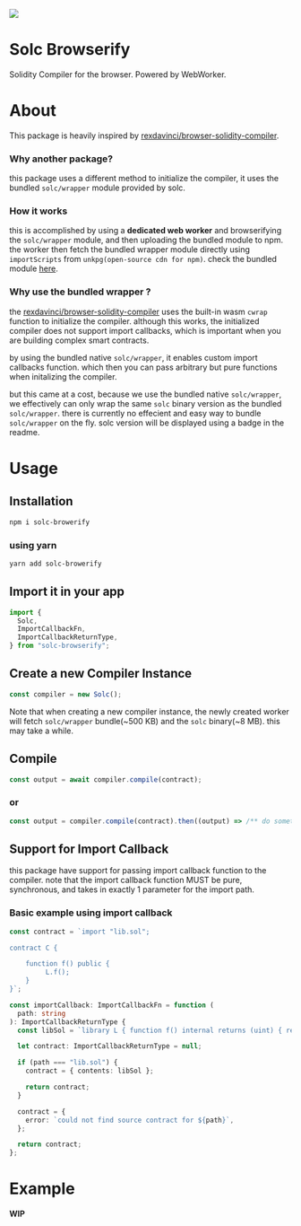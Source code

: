 ![](https://img.shields.io/badge/using%20solc-0.8.17-blue)

# Solc Browserify

Solidity Compiler for the browser. Powered by WebWorker.

# About

This package is heavily inspired by [rexdavinci/browser-solidity-compiler](https://github.com/rexdavinci/browser-solidity-compiler).

### **Why another package?**

this package uses a different method to initialize the compiler, it uses the bundled `solc/wrapper` module provided by solc.

### **How it works**

this is accomplished by using a **dedicated web worker** and browserifying the `solc/wrapper` module, and then uploading the bundled module to npm. the worker then fetch the bundled wrapper module directly using `importScripts` from `unkpg(open-source cdn for npm)`. check the bundled module [here](https://www.npmjs.com/package/solc-wrapper-bundle).

### **Why use the bundled wrapper ?**

the [rexdavinci/browser-solidity-compiler](https://github.com/rexdavinci/browser-solidity-compiler) uses the built-in wasm `cwrap` function to initialize the compiler. although this works, the initialized compiler does not support import callbacks, which is important when you are building complex smart contracts.

by using the bundled native `solc/wrapper`, it enables custom import callbacks function. which then you can pass arbitrary but pure functions when initalizing the compiler.

but this came at a cost, because we use the bundled native `solc/wrapper`, we effectively can only wrap the same `solc` binary version as the bundled `solc/wrapper`. there is currently no effecient and easy way to bundle `solc/wrapper` on the fly. solc version will be displayed using a badge in the readme.

# Usage

## **Installation**

```bash
npm i solc-browerify
```

### using yarn

```bash
yarn add solc-browerify
```

## **Import it in your app**

```typescript
import {
  Solc,
  ImportCallbackFn,
  ImportCallbackReturnType,
} from "solc-browserify";
```

## **Create a new Compiler Instance**

```typescript
const compiler = new Solc();
```

Note that when creating a new compiler instance, the newly created worker will fetch `solc/wrapper` bundle(~500 KB) and the `solc` binary(~8 MB). this may take a while.

## **Compile**

```typescript
const output = await compiler.compile(contract);
```

### or

```typescript
const output = compiler.compile(contract).then((output) => /** do something with the output */);
```

## **Support for Import Callback**

this package have support for passing import callback function to the compiler.
note that the import callback function MUST be pure, synchronous, and takes in exactly 1 parameter for the import path.

### **Basic example using import callback**

```typescript
const contract = `import "lib.sol";

contract C {

    function f() public {
         L.f();
    }
}`;

const importCallback: ImportCallbackFn = function (
  path: string
): ImportCallbackReturnType {
  const libSol = `library L { function f() internal returns (uint) { return 7; }`;

  let contract: ImportCallbackReturnType = null;

  if (path === "lib.sol") {
    contract = { contents: libSol };

    return contract;
  }

  contract = {
    error: `could not find source contract for ${path}`,
  };

  return contract;
};
```

# Example

**WIP**
